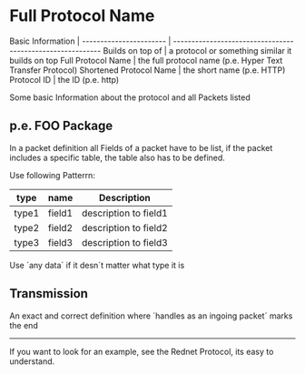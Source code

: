 # Full Protocol Name #

Basic Information       |
----------------------- | ----------------------------------------------------------
Builds on top of        | a protocol or something similar it builds on top
Full Protocol Name      | the full protocol name (p.e. Hyper Text Transfer Protocol)
Shortened Protocol Name | the short name (p.e. HTTP)
Protocol ID             | the ID (p.e. http)

Some basic Information about the protocol and all Packets listed

## p.e. FOO Package ##

In a packet definition all Fields of a packet have to be list, if the packet includes a specific table, the table also has to be defined.

Use following Patterrn:

type  | name   | Description
----- | ------ | ---------------------
type1 | field1 | description to field1
type2 | field2 | description to field2
type3 | field3 | description to field3

Use ´any data´ if it desn´t matter what type it is

## Transmission ##

An exact and correct definition where ´handles as an ingoing packet´ marks the end

- - - -

If you want to look for an example, see the Rednet Protocol, its easy to understand.
